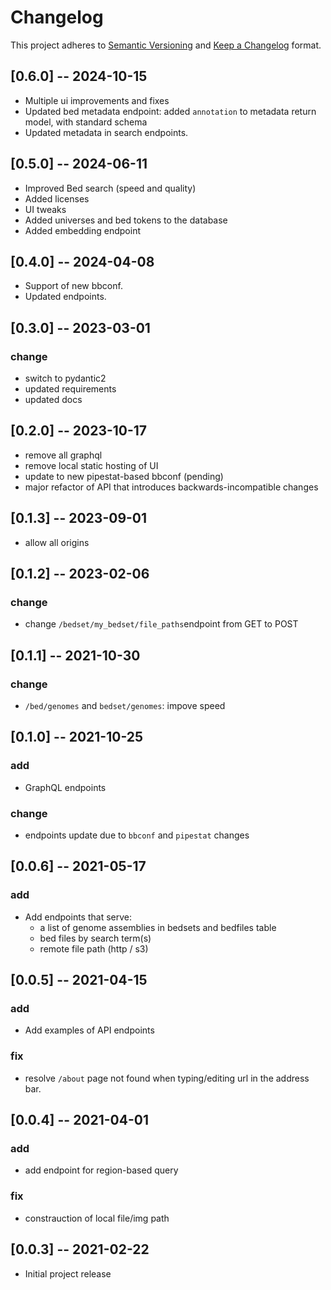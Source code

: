 # Changelog

This project adheres to [Semantic Versioning](https://semver.org/spec/v2.0.0.html) and [Keep a Changelog](https://keepachangelog.com/en/1.0.0/) format. 


## [0.6.0] -- 2024-10-15
- Multiple ui improvements and fixes
- Updated bed metadata endpoint: added `annotation` to metadata return model, with standard schema
- Updated metadata in search endpoints.


## [0.5.0] -- 2024-06-11
- Improved Bed search (speed and quality)
- Added licenses
- UI tweaks
- Added universes and bed tokens to the database
- Added embedding endpoint

## [0.4.0] -- 2024-04-08
- Support of new bbconf.
- Updated endpoints.


## [0.3.0] -- 2023-03-01
### change
- switch to pydantic2
- updated requirements
- updated docs


## [0.2.0] -- 2023-10-17
- remove all graphql
- remove local static hosting of UI
- update to new pipestat-based bbconf (pending)
- major refactor of API that introduces backwards-incompatible changes

## [0.1.3] -- 2023-09-01
- allow all origins

## [0.1.2] -- 2023-02-06
### change
- change `/bedset/my_bedset/file_paths`endpoint from GET to POST

## [0.1.1] -- 2021-10-30
### change
- `/bed/genomes` and `bedset/genomes`: impove speed

## [0.1.0] -- 2021-10-25
### add
- GraphQL endpoints
### change
- endpoints update due to `bbconf` and `pipestat` changes

## [0.0.6] -- 2021-05-17
### add
- Add endpoints that serve:
  - a list of genome assemblies in bedsets and bedfiles table
  - bed files by search term(s)
  - remote file path (http / s3)
  
## [0.0.5] -- 2021-04-15
### add
- Add examples of API endpoints
### fix
- resolve `/about` page not found when typing/editing url in the address bar. 

## [0.0.4] -- 2021-04-01
### add
- add endpoint for region-based query 
### fix
- constrauction of local file/img path

## [0.0.3] -- 2021-02-22
- Initial project release
